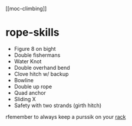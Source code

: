 [[moc-climbing]]

# rope-skills

- Figure 8 on bight
- Double fishermans
- Water Knot
- Double overhand bend
- Clove hitch w/ backup
- Bowline
- Double up rope
- Quad anchor
- Sliding X
- Safety with two strands (girth hitch)

rfemember to always keep a purssik on your [rack](Climbing/rack.md)
